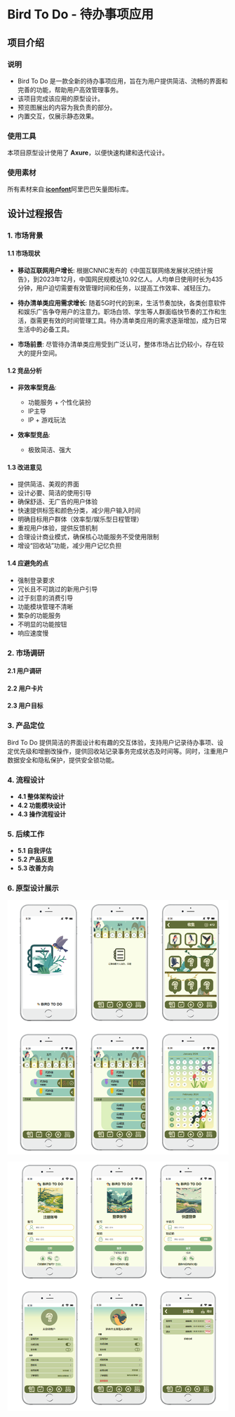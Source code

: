# Bird To Do - 待办事项应用

## 项目介绍

### 说明
- Bird To Do 是一款全新的待办事项应用，旨在为用户提供简洁、流畅的界面和完善的功能，帮助用户高效管理事务。
- 该项目完成该应用的原型设计。
- 预览图展出的内容为我负责的部分。
- 内置交互，仅展示静态效果。

### 使用工具

本项目原型设计使用了 **Axure**，以便快速构建和迭代设计。

### 使用素材

所有素材来自:[**iconfont**](https://www.iconfont.cn/search/index?searchType=icon&q=icon)阿里巴巴矢量图标库。


## 设计过程报告

### 1. 市场背景

#### 1.1 市场现状

- **移动互联网用户增长**: 
  根据CNNIC发布的《中国互联网络发展状况统计报告》，到2023年12月，中国网民规模达10.92亿人。人均单日使用时长为435分钟，用户迫切需要有效管理时间和任务，以提高工作效率、减轻压力。

- **待办清单类应用需求增长**: 
  随着5G时代的到来，生活节奏加快，各类创意软件和娱乐广告争夺用户的注意力。职场白领、学生等人群面临快节奏的工作和生活，亟需更有效的时间管理工具。待办清单类应用的需求逐渐增加，成为日常生活中的必备工具。

- **市场前景**: 
  尽管待办清单类应用受到广泛认可，整体市场占比仍较小，存在较大的提升空间。

#### 1.2 竞品分析

- **非效率型竞品**:
  - 功能服务 + 个性化装扮
  - IP主导
  - IP + 游戏玩法

- **效率型竞品**:
  - 极致简洁、强大

#### 1.3 改进意见

- 提供简洁、美观的界面
- 设计必要、简洁的使用引导
- 确保舒适、无广告的用户体验
- 快速提供标签和颜色分类，减少用户输入时间
- 明确目标用户群体（效率型/娱乐型日程管理）
- 重视用户体验，提供反馈机制
- 合理设计商业模式，确保核心功能服务不受使用限制
- 增设“回收站”功能，减少用户记忆负担

#### 1.4 应避免的点

- 强制登录要求
- 冗长且不可跳过的新用户引导
- 过于刻意的消费引导
- 功能模块管理不清晰
- 繁杂的功能服务
- 不明显的功能按钮
- 响应速度慢

### 2. 市场调研

#### 2.1 用户调研
#### 2.2 用户卡片
#### 2.3 用户目标

### 3. 产品定位

Bird To Do 提供简洁的界面设计和有趣的交互体验，支持用户记录待办事项、设定优先级和增删改操作，提供回收站记录事务完成状态及时间等。同时，注重用户数据安全和隐私保护，提供安全锁功能。

### 4. 流程设计

- **4.1 整体架构设计**
- **4.2 功能模块设计**
- **4.3 操作流程设计**

### 5. 后续工作

- **5.1 自我评估**
- **5.2 产品反思**
- **5.3 改善方向**

### 6. 原型设计展示

![预览1](/preview/00preview.png)

![预览1](/preview/01preview.png)
